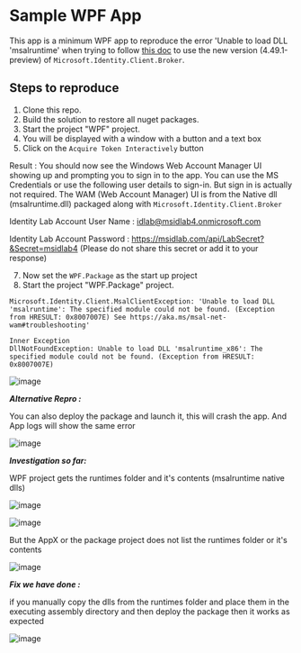 # Sample WPF App

This app is a minimum WPF app to reproduce the error 'Unable to load DLL 'msalruntime' when trying to follow [this doc](https://github.com/AzureAD/microsoft-authentication-library-for-dotnet/wiki/wam) to use the new version (4.49.1-preview) of `Microsoft.Identity.Client.Broker`.

## Steps to reproduce

1. Clone this repo.
2. Build the solution to restore all nuget packages.
3. Start the project "WPF" project.
4. You will be displayed with a window with a button and a text box
5. Click on the `Acquire Token Interactively` button

Result : You should now see the Windows Web Account Manager UI showing up and prompting you to sign in to the app. You can use the MS Credentials or use the following user details to sign-in. But sign in is actually not required. The WAM (Web Account Manager) UI is from the Native dll (msalruntime.dll) packaged along with `Microsoft.Identity.Client.Broker`

Identity Lab Account User Name : idlab@msidlab4.onmicrosoft.com 

Identity Lab Account Password : https://msidlab.com/api/LabSecret?&Secret=msidlab4 (Please do not share this secret or add it to your response)

7. Now set the `WPF.Package` as the start up project 
8. Start the project "WPF.Package" project.

```
Microsoft.Identity.Client.MsalClientException: 'Unable to load DLL 'msalruntime': The specified module could not be found. (Exception from HRESULT: 0x8007007E) See https://aka.ms/msal-net-wam#troubleshooting'

Inner Exception
DllNotFoundException: Unable to load DLL 'msalruntime_x86': The specified module could not be found. (Exception from HRESULT: 0x8007007E)
```

![image](https://user-images.githubusercontent.com/90415114/213346100-e43ca2ad-8822-4628-a272-d248c14a3836.png)

***Alternative Repro :***

You can also deploy the package and launch it, this will crash the app. And App logs will show the same error 

![image](https://user-images.githubusercontent.com/90415114/213347329-1bca4b7d-a574-4990-aa19-be8a8f84a8f8.png)


***Investigation so far:***

WPF project gets the runtimes folder and it's contents (msalruntime native dlls)

![image](https://user-images.githubusercontent.com/90415114/213346524-2599a396-32af-4262-83bf-99165ed0e309.png)

![image](https://user-images.githubusercontent.com/90415114/213346635-469deb26-1db2-4ebc-aaf2-6de0462799e5.png)

But the AppX or the package project does not list the runtimes folder or it's contents 

![image](https://user-images.githubusercontent.com/90415114/213346754-fdb24d82-d7be-47a7-bab8-189fcfb5a80c.png)

***Fix we have done :***

if you manually copy the dlls from the runtimes folder and place them in the executing assembly directory and then deploy the package then it works as expected 

![image](https://user-images.githubusercontent.com/90415114/213348405-42b5bce6-648e-47a0-98a8-69555375c888.png)

